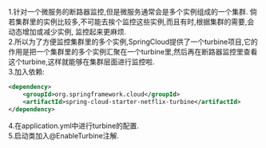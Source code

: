 1.针对一个微服务的断路器监控,但是微服务通常会是多个实例组成的一个集群. 倘若集群里的实例比较多,不可能去挨个监控这些实例,而且有时,根据集群的需要,会动态增加或减少实例, 监控起来更麻烦. <br>
2.所以为了方便监控集群里的多个实例,SpringCloud提供了一个turbine项目,它的作用是把一个集群里的多个实例汇聚在一个turbine里,然后再在断路器监控里查看这个turbine,这样就能够在集群层面进行监控啦. <br>
3.加入依赖:
```xml
<dependency>
    <groupId>org.springframework.cloud</groupId>
    <artifactId>spring-cloud-starter-netflix-turbine</artifactId>
</dependency>
```
4.在application.yml中进行turbine的配置. <br>
5.启动类加入@EnableTurbine注解. <br>